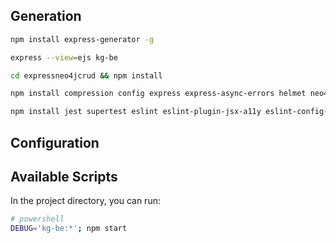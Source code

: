 ## Generation

```bash
npm install express-generator -g
```

```bash
express --view=ejs kg-be
```

```bash
cd expressneo4jcrud && npm install
```

```bash
npm install compression config express express-async-errors helmet neo4j-driver nodemon winston --save

npm install jest supertest eslint eslint-plugin-jsx-a11y eslint-config-airbnb eslint-config-prettier eslint-plugin-import eslint-plugin-prettier eslint-plugin-react lint-staged prettier --save-dev
```

## Configuration

## Available Scripts

In the project directory, you can run:

```bash
# powershell
DEBUG='kg-be:*'; npm start
```